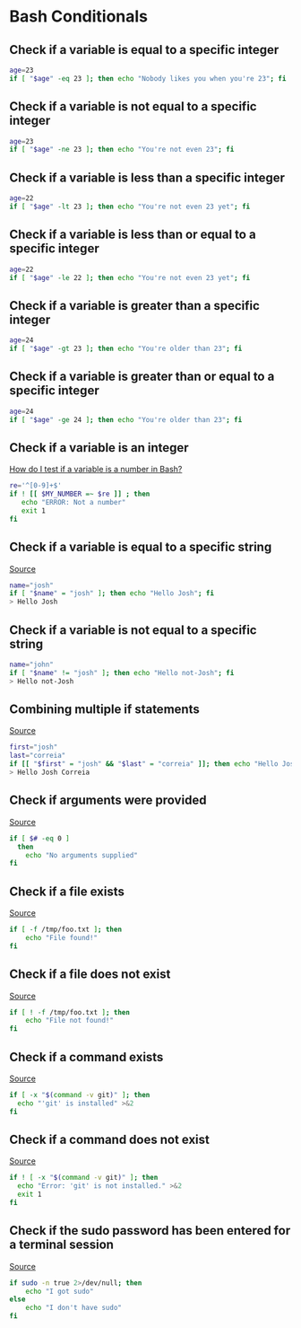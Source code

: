 # Bash Conditionals

## Check if a variable is equal to a specific integer
``` bash
age=23
if [ "$age" -eq 23 ]; then echo "Nobody likes you when you're 23"; fi
```

## Check if a variable is not equal to a specific integer
``` bash
age=23
if [ "$age" -ne 23 ]; then echo "You're not even 23"; fi
```

## Check if a variable is less than a specific integer
``` bash
age=22
if [ "$age" -lt 23 ]; then echo "You're not even 23 yet"; fi
```

## Check if a variable is less than or equal to a specific integer
``` bash
age=22
if [ "$age" -le 22 ]; then echo "You're not even 23 yet"; fi
```

## Check if a variable is greater than a specific integer
``` bash
age=24
if [ "$age" -gt 23 ]; then echo "You're older than 23"; fi
```

## Check if a variable is greater than or equal to a specific integer
``` bash
age=24
if [ "$age" -ge 24 ]; then echo "You're older than 23"; fi
```

## Check if a variable is an integer
[How do I test if a variable is a number in Bash?](https://stackoverflow.com/a/806923)
``` bash
re='^[0-9]+$'
if ! [[ $MY_NUMBER =~ $re ]] ; then
   echo "ERROR: Not a number"
   exit 1
fi
```

## Check if a variable is equal to a specific string
[Source](https://stackoverflow.com/a/2237103)
``` bash
name="josh"
if [ "$name" = "josh" ]; then echo "Hello Josh"; fi
> Hello Josh
```

## Check if a variable is not equal to a specific string
``` bash
name="john"
if [ "$name" != "josh" ]; then echo "Hello not-Josh"; fi
> Hello not-Josh
```

## Combining multiple if statements
[Source](https://stackoverflow.com/a/23543261)
``` bash
first="josh"
last="correia"
if [[ "$first" = "josh" && "$last" = "correia" ]]; then echo "Hello Josh Correia"; fi
> Hello Josh Correia
```

## Check if arguments were provided
[Source](https://stackoverflow.com/a/6482403)
``` bash
if [ $# -eq 0 ]
  then
    echo "No arguments supplied"
fi
```

## Check if a file exists
[Source](https://stackoverflow.com/a/638980)
``` bash
if [ -f /tmp/foo.txt ]; then
    echo "File found!"
fi
```

## Check if a file does not exist
[Source](https://stackoverflow.com/a/638980)
``` bash
if [ ! -f /tmp/foo.txt ]; then
    echo "File not found!"
fi
```

## Check if a command exists
[Source](https://stackoverflow.com/a/26759734)
``` bash
if [ -x "$(command -v git)" ]; then
  echo "'git' is installed" >&2
fi
```

## Check if a command does not exist
[Source](https://stackoverflow.com/a/26759734)
``` bash
if ! [ -x "$(command -v git)" ]; then
  echo "Error: 'git' is not installed." >&2
  exit 1
fi
```

## Check if the sudo password has been entered for a terminal session
[Source](https://askubuntu.com/a/357222)
``` bash
if sudo -n true 2>/dev/null; then 
    echo "I got sudo"
else
    echo "I don't have sudo"
fi
```
